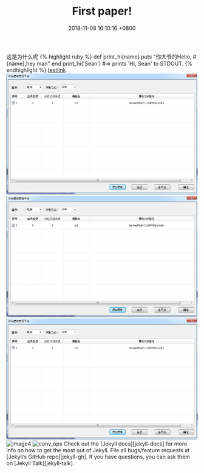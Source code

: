 ﻿---
layout: post
title:  "First paper!"
date:   2018-11-08 16:10:16 +0800
categories: paper
---
这是为什么呢
{% highlight ruby %}
def print_hi(name)
  puts "你大爷的Hello, #{name},hey man"
end
print_hi('Sean')
#=> prints 'Hi, Sean' to STDOUT.
{% endhighlight %}
[testlink](http://baidu.com)
![image1](../assets/images/testpic.PNG)
![image2](https://github.com/GangsongDing/GangsongDing.github.io/blob/master/assets/images/testpic.PNG)
![image3](/assets/images/testpic.PNG)
![image4](https://github.com/GangsongDing/GangsongDing.github.io/blob/master/assets/images/test.gif)
![conv_ops](https://github.com/GangsongDing/GangsongDing.github.io/blob/master/assets/images/test.gif)
Check out the [Jekyll docs][jekyll-docs] for more info on how to get the most out of Jekyll. File all bugs/feature requests at [Jekyll’s GitHub repo][jekyll-gh]. If you have questions, you can ask them on [Jekyll Talk][jekyll-talk].


